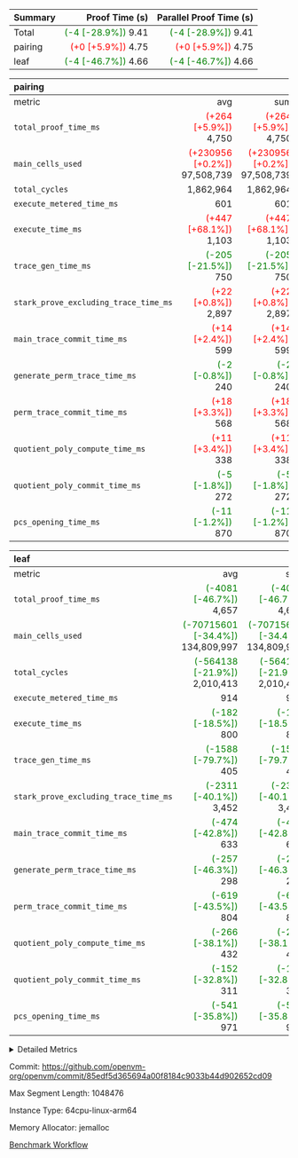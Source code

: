 | Summary | Proof Time (s) | Parallel Proof Time (s) |
|:---|---:|---:|
| Total | <span style='color: green'>(-4 [-28.9%])</span> 9.41 | <span style='color: green'>(-4 [-28.9%])</span> 9.41 |
| pairing | <span style='color: red'>(+0 [+5.9%])</span> 4.75 | <span style='color: red'>(+0 [+5.9%])</span> 4.75 |
| leaf | <span style='color: green'>(-4 [-46.7%])</span> 4.66 | <span style='color: green'>(-4 [-46.7%])</span> 4.66 |


| pairing |||||
|:---|---:|---:|---:|---:|
|metric|avg|sum|max|min|
| `total_proof_time_ms ` | <span style='color: red'>(+264 [+5.9%])</span> 4,750 | <span style='color: red'>(+264 [+5.9%])</span> 4,750 | <span style='color: red'>(+264 [+5.9%])</span> 4,750 | <span style='color: red'>(+264 [+5.9%])</span> 4,750 |
| `main_cells_used     ` | <span style='color: red'>(+230956 [+0.2%])</span> 97,508,739 | <span style='color: red'>(+230956 [+0.2%])</span> 97,508,739 | <span style='color: red'>(+230956 [+0.2%])</span> 97,508,739 | <span style='color: red'>(+230956 [+0.2%])</span> 97,508,739 |
| `total_cycles        ` |  1,862,964 |  1,862,964 |  1,862,964 |  1,862,964 |
| `execute_metered_time_ms` |  601 |  601 |  601 |  601 |
| `execute_time_ms     ` | <span style='color: red'>(+447 [+68.1%])</span> 1,103 | <span style='color: red'>(+447 [+68.1%])</span> 1,103 | <span style='color: red'>(+447 [+68.1%])</span> 1,103 | <span style='color: red'>(+447 [+68.1%])</span> 1,103 |
| `trace_gen_time_ms   ` | <span style='color: green'>(-205 [-21.5%])</span> 750 | <span style='color: green'>(-205 [-21.5%])</span> 750 | <span style='color: green'>(-205 [-21.5%])</span> 750 | <span style='color: green'>(-205 [-21.5%])</span> 750 |
| `stark_prove_excluding_trace_time_ms` | <span style='color: red'>(+22 [+0.8%])</span> 2,897 | <span style='color: red'>(+22 [+0.8%])</span> 2,897 | <span style='color: red'>(+22 [+0.8%])</span> 2,897 | <span style='color: red'>(+22 [+0.8%])</span> 2,897 |
| `main_trace_commit_time_ms` | <span style='color: red'>(+14 [+2.4%])</span> 599 | <span style='color: red'>(+14 [+2.4%])</span> 599 | <span style='color: red'>(+14 [+2.4%])</span> 599 | <span style='color: red'>(+14 [+2.4%])</span> 599 |
| `generate_perm_trace_time_ms` | <span style='color: green'>(-2 [-0.8%])</span> 240 | <span style='color: green'>(-2 [-0.8%])</span> 240 | <span style='color: green'>(-2 [-0.8%])</span> 240 | <span style='color: green'>(-2 [-0.8%])</span> 240 |
| `perm_trace_commit_time_ms` | <span style='color: red'>(+18 [+3.3%])</span> 568 | <span style='color: red'>(+18 [+3.3%])</span> 568 | <span style='color: red'>(+18 [+3.3%])</span> 568 | <span style='color: red'>(+18 [+3.3%])</span> 568 |
| `quotient_poly_compute_time_ms` | <span style='color: red'>(+11 [+3.4%])</span> 338 | <span style='color: red'>(+11 [+3.4%])</span> 338 | <span style='color: red'>(+11 [+3.4%])</span> 338 | <span style='color: red'>(+11 [+3.4%])</span> 338 |
| `quotient_poly_commit_time_ms` | <span style='color: green'>(-5 [-1.8%])</span> 272 | <span style='color: green'>(-5 [-1.8%])</span> 272 | <span style='color: green'>(-5 [-1.8%])</span> 272 | <span style='color: green'>(-5 [-1.8%])</span> 272 |
| `pcs_opening_time_ms ` | <span style='color: green'>(-11 [-1.2%])</span> 870 | <span style='color: green'>(-11 [-1.2%])</span> 870 | <span style='color: green'>(-11 [-1.2%])</span> 870 | <span style='color: green'>(-11 [-1.2%])</span> 870 |

| leaf |||||
|:---|---:|---:|---:|---:|
|metric|avg|sum|max|min|
| `total_proof_time_ms ` | <span style='color: green'>(-4081 [-46.7%])</span> 4,657 | <span style='color: green'>(-4081 [-46.7%])</span> 4,657 | <span style='color: green'>(-4081 [-46.7%])</span> 4,657 | <span style='color: green'>(-4081 [-46.7%])</span> 4,657 |
| `main_cells_used     ` | <span style='color: green'>(-70715601 [-34.4%])</span> 134,809,997 | <span style='color: green'>(-70715601 [-34.4%])</span> 134,809,997 | <span style='color: green'>(-70715601 [-34.4%])</span> 134,809,997 | <span style='color: green'>(-70715601 [-34.4%])</span> 134,809,997 |
| `total_cycles        ` | <span style='color: green'>(-564138 [-21.9%])</span> 2,010,413 | <span style='color: green'>(-564138 [-21.9%])</span> 2,010,413 | <span style='color: green'>(-564138 [-21.9%])</span> 2,010,413 | <span style='color: green'>(-564138 [-21.9%])</span> 2,010,413 |
| `execute_metered_time_ms` |  914 |  914 |  914 |  914 |
| `execute_time_ms     ` | <span style='color: green'>(-182 [-18.5%])</span> 800 | <span style='color: green'>(-182 [-18.5%])</span> 800 | <span style='color: green'>(-182 [-18.5%])</span> 800 | <span style='color: green'>(-182 [-18.5%])</span> 800 |
| `trace_gen_time_ms   ` | <span style='color: green'>(-1588 [-79.7%])</span> 405 | <span style='color: green'>(-1588 [-79.7%])</span> 405 | <span style='color: green'>(-1588 [-79.7%])</span> 405 | <span style='color: green'>(-1588 [-79.7%])</span> 405 |
| `stark_prove_excluding_trace_time_ms` | <span style='color: green'>(-2311 [-40.1%])</span> 3,452 | <span style='color: green'>(-2311 [-40.1%])</span> 3,452 | <span style='color: green'>(-2311 [-40.1%])</span> 3,452 | <span style='color: green'>(-2311 [-40.1%])</span> 3,452 |
| `main_trace_commit_time_ms` | <span style='color: green'>(-474 [-42.8%])</span> 633 | <span style='color: green'>(-474 [-42.8%])</span> 633 | <span style='color: green'>(-474 [-42.8%])</span> 633 | <span style='color: green'>(-474 [-42.8%])</span> 633 |
| `generate_perm_trace_time_ms` | <span style='color: green'>(-257 [-46.3%])</span> 298 | <span style='color: green'>(-257 [-46.3%])</span> 298 | <span style='color: green'>(-257 [-46.3%])</span> 298 | <span style='color: green'>(-257 [-46.3%])</span> 298 |
| `perm_trace_commit_time_ms` | <span style='color: green'>(-619 [-43.5%])</span> 804 | <span style='color: green'>(-619 [-43.5%])</span> 804 | <span style='color: green'>(-619 [-43.5%])</span> 804 | <span style='color: green'>(-619 [-43.5%])</span> 804 |
| `quotient_poly_compute_time_ms` | <span style='color: green'>(-266 [-38.1%])</span> 432 | <span style='color: green'>(-266 [-38.1%])</span> 432 | <span style='color: green'>(-266 [-38.1%])</span> 432 | <span style='color: green'>(-266 [-38.1%])</span> 432 |
| `quotient_poly_commit_time_ms` | <span style='color: green'>(-152 [-32.8%])</span> 311 | <span style='color: green'>(-152 [-32.8%])</span> 311 | <span style='color: green'>(-152 [-32.8%])</span> 311 | <span style='color: green'>(-152 [-32.8%])</span> 311 |
| `pcs_opening_time_ms ` | <span style='color: green'>(-541 [-35.8%])</span> 971 | <span style='color: green'>(-541 [-35.8%])</span> 971 | <span style='color: green'>(-541 [-35.8%])</span> 971 | <span style='color: green'>(-541 [-35.8%])</span> 971 |



<details>
<summary>Detailed Metrics</summary>

| group | num_segments | num_children | keygen_time_ms | fri.log_blowup | execute_metered_time_ms | commit_exe_time_ms |
| --- | --- | --- | --- | --- | --- | --- |
| leaf |  | 1 |  | 1 |  |  | 
| pairing | 1 |  | 1,089 | 1 | 601 | 8 | 

| group | air_name | quotient_deg | interactions | constraints |
| --- | --- | --- | --- | --- |
| leaf | AccessAdapterAir<2> | 2 | 5 | 12 | 
| leaf | AccessAdapterAir<4> | 2 | 5 | 12 | 
| leaf | AccessAdapterAir<8> | 2 | 5 | 12 | 
| leaf | FriReducedOpeningAir | 2 | 39 | 71 | 
| leaf | JalRangeCheckAir | 2 | 9 | 14 | 
| leaf | NativePoseidon2Air<BabyBearParameters>, 1> | 2 | 136 | 572 | 
| leaf | PhantomAir | 2 | 3 | 5 | 
| leaf | ProgramAir | 1 | 1 | 4 | 
| leaf | VariableRangeCheckerAir | 1 | 1 | 4 | 
| leaf | VmAirWrapper<AluNativeAdapterAir, FieldArithmeticCoreAir> | 2 | 15 | 27 | 
| leaf | VmAirWrapper<BranchNativeAdapterAir, BranchEqualCoreAir<1> | 2 | 11 | 25 | 
| leaf | VmAirWrapper<NativeAdapterAir<2, 0>, PublicValuesCoreAir> | 2 | 11 | 30 | 
| leaf | VmAirWrapper<NativeLoadStoreAdapterAir<1>, NativeLoadStoreCoreAir<1> | 2 | 15 | 20 | 
| leaf | VmAirWrapper<NativeLoadStoreAdapterAir<4>, NativeLoadStoreCoreAir<4> | 2 | 15 | 20 | 
| leaf | VmAirWrapper<NativeVectorizedAdapterAir<4>, FieldExtensionCoreAir> | 2 | 15 | 27 | 
| leaf | VmConnectorAir | 2 | 5 | 11 | 
| leaf | VolatileBoundaryAir | 2 | 7 | 19 | 
| pairing | AccessAdapterAir<16> | 2 | 5 | 12 | 
| pairing | AccessAdapterAir<2> | 2 | 5 | 12 | 
| pairing | AccessAdapterAir<32> | 2 | 5 | 12 | 
| pairing | AccessAdapterAir<4> | 2 | 5 | 12 | 
| pairing | AccessAdapterAir<8> | 2 | 5 | 12 | 
| pairing | BitwiseOperationLookupAir<8> | 2 | 2 | 4 | 
| pairing | KeccakVmAir | 2 | 321 | 4,513 | 
| pairing | MemoryMerkleAir<8> | 2 | 4 | 39 | 
| pairing | PersistentBoundaryAir<8> | 2 | 3 | 7 | 
| pairing | PhantomAir | 2 | 3 | 5 | 
| pairing | Poseidon2PeripheryAir<BabyBearParameters>, 1> | 2 | 1 | 286 | 
| pairing | ProgramAir | 1 | 1 | 4 | 
| pairing | RangeTupleCheckerAir<2> | 1 | 1 | 4 | 
| pairing | Rv32HintStoreAir | 2 | 18 | 28 | 
| pairing | VariableRangeCheckerAir | 1 | 1 | 4 | 
| pairing | VmAirWrapper<Rv32BaseAluAdapterAir, BaseAluCoreAir<4, 8> | 2 | 20 | 37 | 
| pairing | VmAirWrapper<Rv32BaseAluAdapterAir, LessThanCoreAir<4, 8> | 2 | 18 | 40 | 
| pairing | VmAirWrapper<Rv32BaseAluAdapterAir, ShiftCoreAir<4, 8> | 2 | 24 | 91 | 
| pairing | VmAirWrapper<Rv32BranchAdapterAir, BranchEqualCoreAir<4> | 2 | 11 | 20 | 
| pairing | VmAirWrapper<Rv32BranchAdapterAir, BranchLessThanCoreAir<4, 8> | 2 | 13 | 35 | 
| pairing | VmAirWrapper<Rv32CondRdWriteAdapterAir, Rv32JalLuiCoreAir> | 2 | 10 | 18 | 
| pairing | VmAirWrapper<Rv32IsEqualModAdapterAir<2, 1, 32, 32>, ModularIsEqualCoreAir<32, 4, 8> | 2 | 25 | 225 | 
| pairing | VmAirWrapper<Rv32JalrAdapterAir, Rv32JalrCoreAir> | 2 | 16 | 20 | 
| pairing | VmAirWrapper<Rv32LoadStoreAdapterAir, LoadSignExtendCoreAir<4, 8> | 2 | 18 | 33 | 
| pairing | VmAirWrapper<Rv32LoadStoreAdapterAir, LoadStoreCoreAir<4> | 2 | 17 | 40 | 
| pairing | VmAirWrapper<Rv32MultAdapterAir, DivRemCoreAir<4, 8> | 2 | 25 | 84 | 
| pairing | VmAirWrapper<Rv32MultAdapterAir, MulHCoreAir<4, 8> | 2 | 24 | 31 | 
| pairing | VmAirWrapper<Rv32MultAdapterAir, MultiplicationCoreAir<4, 8> | 2 | 19 | 19 | 
| pairing | VmAirWrapper<Rv32RdWriteAdapterAir, Rv32AuipcCoreAir> | 2 | 12 | 14 | 
| pairing | VmAirWrapper<Rv32VecHeapAdapterAir<1, 2, 2, 32, 32>, FieldExpressionCoreAir> | 2 | 415 | 480 | 
| pairing | VmAirWrapper<Rv32VecHeapAdapterAir<2, 1, 1, 32, 32>, FieldExpressionCoreAir> | 2 | 158 | 190 | 
| pairing | VmAirWrapper<Rv32VecHeapAdapterAir<2, 2, 2, 32, 32>, FieldExpressionCoreAir> | 2 | 428 | 457 | 
| pairing | VmConnectorAir | 2 | 5 | 11 | 

| group | air_name | idx | rows | prep_cols | perm_cols | main_cols | cells |
| --- | --- | --- | --- | --- | --- | --- | --- |
| leaf | AccessAdapterAir<2> | 0 | 1,048,576 |  | 16 | 11 | 28,311,552 | 
| leaf | AccessAdapterAir<4> | 0 | 524,288 |  | 16 | 13 | 15,204,352 | 
| leaf | AccessAdapterAir<8> | 0 | 16,384 |  | 16 | 17 | 540,672 | 
| leaf | FriReducedOpeningAir | 0 | 1,048,576 |  | 84 | 27 | 116,391,936 | 
| leaf | JalRangeCheckAir | 0 | 65,536 |  | 28 | 12 | 2,621,440 | 
| leaf | NativePoseidon2Air<BabyBearParameters>, 1> | 0 | 131,072 |  | 312 | 398 | 93,061,120 | 
| leaf | PhantomAir | 0 | 32,768 |  | 12 | 6 | 589,824 | 
| leaf | ProgramAir | 0 | 1,048,576 |  | 8 | 10 | 18,874,368 | 
| leaf | VariableRangeCheckerAir | 0 | 262,144 | 2 | 8 | 1 | 2,359,296 | 
| leaf | VmAirWrapper<AluNativeAdapterAir, FieldArithmeticCoreAir> | 0 | 1,048,576 |  | 36 | 29 | 68,157,440 | 
| leaf | VmAirWrapper<BranchNativeAdapterAir, BranchEqualCoreAir<1> | 0 | 262,144 |  | 28 | 23 | 13,369,344 | 
| leaf | VmAirWrapper<NativeAdapterAir<2, 0>, PublicValuesCoreAir> | 0 | 64 |  | 28 | 27 | 3,520 | 
| leaf | VmAirWrapper<NativeLoadStoreAdapterAir<1>, NativeLoadStoreCoreAir<1> | 0 | 524,288 |  | 40 | 21 | 31,981,568 | 
| leaf | VmAirWrapper<NativeLoadStoreAdapterAir<4>, NativeLoadStoreCoreAir<4> | 0 | 131,072 |  | 40 | 27 | 8,781,824 | 
| leaf | VmAirWrapper<NativeVectorizedAdapterAir<4>, FieldExtensionCoreAir> | 0 | 262,144 |  | 36 | 38 | 19,398,656 | 
| leaf | VmConnectorAir | 0 | 2 | 1 | 16 | 5 | 42 | 
| leaf | VolatileBoundaryAir | 0 | 262,144 |  | 20 | 12 | 8,388,608 | 

| group | air_name | segment | rows | prep_cols | perm_cols | main_cols | cells |
| --- | --- | --- | --- | --- | --- | --- | --- |
| pairing | AccessAdapterAir<16> | 0 | 262,144 |  | 16 | 25 | 10,747,904 | 
| pairing | AccessAdapterAir<32> | 0 | 131,072 |  | 16 | 41 | 7,471,104 | 
| pairing | AccessAdapterAir<8> | 0 | 524,288 |  | 16 | 17 | 17,301,504 | 
| pairing | BitwiseOperationLookupAir<8> | 0 | 65,536 | 3 | 8 | 2 | 655,360 | 
| pairing | MemoryMerkleAir<8> | 0 | 32,768 |  | 16 | 32 | 1,572,864 | 
| pairing | PersistentBoundaryAir<8> | 0 | 32,768 |  | 12 | 20 | 1,048,576 | 
| pairing | PhantomAir | 0 | 1 |  | 12 | 6 | 18 | 
| pairing | Poseidon2PeripheryAir<BabyBearParameters>, 1> | 0 | 32,768 |  | 8 | 300 | 10,092,544 | 
| pairing | ProgramAir | 0 | 32,768 |  | 8 | 10 | 589,824 | 
| pairing | RangeTupleCheckerAir<2> | 0 | 524,288 | 2 | 8 | 1 | 4,718,592 | 
| pairing | Rv32HintStoreAir | 0 | 256 |  | 44 | 32 | 19,456 | 
| pairing | VariableRangeCheckerAir | 0 | 262,144 | 2 | 8 | 1 | 2,359,296 | 
| pairing | VmAirWrapper<Rv32BaseAluAdapterAir, BaseAluCoreAir<4, 8> | 0 | 1,048,576 |  | 52 | 36 | 92,274,688 | 
| pairing | VmAirWrapper<Rv32BaseAluAdapterAir, LessThanCoreAir<4, 8> | 0 | 65,536 |  | 40 | 37 | 5,046,272 | 
| pairing | VmAirWrapper<Rv32BaseAluAdapterAir, ShiftCoreAir<4, 8> | 0 | 2,048 |  | 52 | 53 | 215,040 | 
| pairing | VmAirWrapper<Rv32BranchAdapterAir, BranchEqualCoreAir<4> | 0 | 262,144 |  | 28 | 26 | 14,155,776 | 
| pairing | VmAirWrapper<Rv32BranchAdapterAir, BranchLessThanCoreAir<4, 8> | 0 | 131,072 |  | 32 | 32 | 8,388,608 | 
| pairing | VmAirWrapper<Rv32CondRdWriteAdapterAir, Rv32JalLuiCoreAir> | 0 | 8,192 |  | 28 | 18 | 376,832 | 
| pairing | VmAirWrapper<Rv32IsEqualModAdapterAir<2, 1, 32, 32>, ModularIsEqualCoreAir<32, 4, 8> | 0 | 32 |  | 56 | 166 | 7,104 | 
| pairing | VmAirWrapper<Rv32JalrAdapterAir, Rv32JalrCoreAir> | 0 | 65,536 |  | 36 | 28 | 4,194,304 | 
| pairing | VmAirWrapper<Rv32LoadStoreAdapterAir, LoadStoreCoreAir<4> | 0 | 1,048,576 |  | 52 | 41 | 97,517,568 | 
| pairing | VmAirWrapper<Rv32MultAdapterAir, MulHCoreAir<4, 8> | 0 | 256 |  | 72 | 39 | 28,416 | 
| pairing | VmAirWrapper<Rv32MultAdapterAir, MultiplicationCoreAir<4, 8> | 0 | 512 |  | 52 | 31 | 42,496 | 
| pairing | VmAirWrapper<Rv32RdWriteAdapterAir, Rv32AuipcCoreAir> | 0 | 32,768 |  | 28 | 20 | 1,572,864 | 
| pairing | VmAirWrapper<Rv32VecHeapAdapterAir<2, 1, 1, 32, 32>, FieldExpressionCoreAir> | 0 | 1,024 |  | 320 | 263 | 596,992 | 
| pairing | VmAirWrapper<Rv32VecHeapAdapterAir<2, 2, 2, 32, 32>, FieldExpressionCoreAir> | 0 | 16,384 |  | 604 | 497 | 18,038,784 | 
| pairing | VmConnectorAir | 0 | 2 | 1 | 16 | 5 | 42 | 

| group | idx | trace_gen_time_ms | total_proof_time_ms | total_cycles | total_cells | stark_prove_excluding_trace_time_ms | quotient_poly_compute_time_ms | quotient_poly_commit_time_ms | perm_trace_commit_time_ms | pcs_opening_time_ms | main_trace_commit_time_ms | main_cells_used | generate_perm_trace_time_ms | execute_time_ms | execute_metered_time_ms |
| --- | --- | --- | --- | --- | --- | --- | --- | --- | --- | --- | --- | --- | --- | --- | --- |
| leaf | 0 | 405 | 4,657 | 2,010,413 | 428,035,562 | 3,452 | 432 | 311 | 804 | 971 | 633 | 134,809,997 | 298 | 800 | 914 | 

| group | idx | trace_height_constraint | weighted_sum | threshold |
| --- | --- | --- | --- | --- |
| leaf | 0 | 0 | 7,274,628 | 2,013,265,921 | 
| leaf | 0 | 1 | 45,531,392 | 2,013,265,921 | 
| leaf | 0 | 2 | 3,637,314 | 2,013,265,921 | 
| leaf | 0 | 3 | 44,859,652 | 2,013,265,921 | 
| leaf | 0 | 4 | 262,144 | 2,013,265,921 | 
| leaf | 0 | 5 | 102,875,850 | 2,013,265,921 | 

| group | segment | trace_gen_time_ms | total_proof_time_ms | total_cycles | total_cells | stark_prove_excluding_trace_time_ms | quotient_poly_compute_time_ms | quotient_poly_commit_time_ms | perm_trace_commit_time_ms | pcs_opening_time_ms | main_trace_commit_time_ms | main_cells_used | generate_perm_trace_time_ms | execute_time_ms |
| --- | --- | --- | --- | --- | --- | --- | --- | --- | --- | --- | --- | --- | --- | --- |
| pairing | 0 | 750 | 4,750 | 1,862,964 | 304,931,516 | 2,897 | 338 | 272 | 568 | 870 | 599 | 97,508,739 | 240 | 1,103 | 

| group | segment | trace_height_constraint | weighted_sum | threshold |
| --- | --- | --- | --- | --- |
| pairing | 0 | 0 | 5,382,342 | 2,013,265,921 | 
| pairing | 0 | 1 | 18,152,512 | 2,013,265,921 | 
| pairing | 0 | 2 | 2,691,171 | 2,013,265,921 | 
| pairing | 0 | 3 | 25,000,068 | 2,013,265,921 | 
| pairing | 0 | 4 | 131,072 | 2,013,265,921 | 
| pairing | 0 | 5 | 65,536 | 2,013,265,921 | 
| pairing | 0 | 6 | 6,016,192 | 2,013,265,921 | 
| pairing | 0 | 7 | 4,096 | 2,013,265,921 | 
| pairing | 0 | 8 | 58,426,029 | 2,013,265,921 | 

</details>


Commit: https://github.com/openvm-org/openvm/commit/85edf5d365694a00f8184c9033b44d902652cd09

Max Segment Length: 1048476

Instance Type: 64cpu-linux-arm64

Memory Allocator: jemalloc

[Benchmark Workflow](https://github.com/openvm-org/openvm/actions/runs/15741994940)

